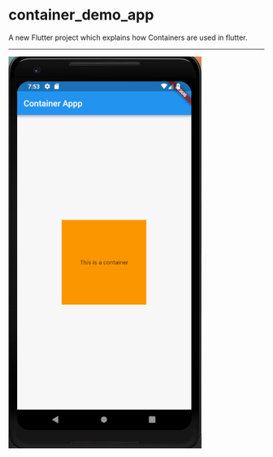 # container_demo_app

A new Flutter project which explains how Containers are used in flutter.

<hr>

![image](./Screenshot/screen.png)